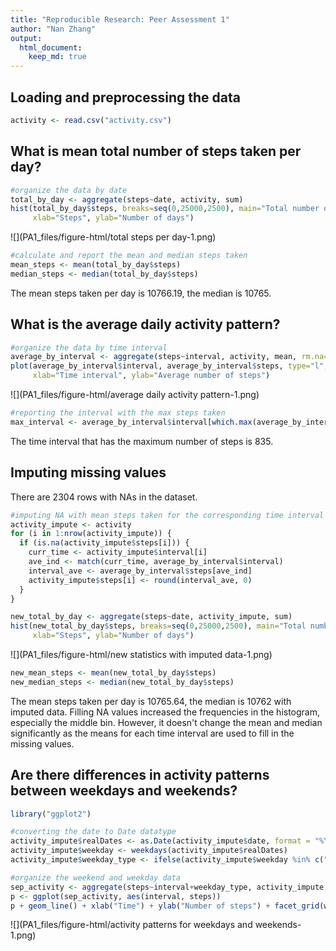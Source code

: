 ```yaml
---
title: "Reproducible Research: Peer Assessment 1"
author: "Nan Zhang"
output: 
  html_document:
    keep_md: true
---
```



## Loading and preprocessing the data

```r
activity <- read.csv("activity.csv")
```

## What is mean total number of steps taken per day?

```r
#organize the data by date
total_by_day <- aggregate(steps~date, activity, sum)
hist(total_by_day$steps, breaks=seq(0,25000,2500), main="Total number of steps taken perday",
     xlab="Steps", ylab="Number of days")
```

![](PA1_files/figure-html/total steps per day-1.png)<!-- -->

```r
#calculate and report the mean and median steps taken
mean_steps <- mean(total_by_day$steps)
median_steps <- median(total_by_day$steps)
```

The mean steps taken per day is 10766.19, the median is 10765.

## What is the average daily activity pattern?

```r
#organize the data by time interval
average_by_interval <- aggregate(steps~interval, activity, mean, rm.na=T)
plot(average_by_interval$interval, average_by_interval$steps, type="l",
     xlab="Time interval", ylab="Average number of steps")
```

![](PA1_files/figure-html/average daily activity pattern-1.png)<!-- -->

```r
#reporting the interval with the max steps taken
max_interval <- average_by_interval$interval[which.max(average_by_interval$steps)]
```

The time interval that has the maximum number of steps is 835.

## Imputing missing values

There are 2304 rows with NAs in the dataset.


```r
#imputing NA with mean steps taken for the corresponding time interval
activity_impute <- activity
for (i in 1:nrow(activity_impute)) {
  if (is.na(activity_impute$steps[i])) {
    curr_time <- activity_impute$interval[i]
    ave_ind <- match(curr_time, average_by_interval$interval)
    interval_ave <- average_by_interval$steps[ave_ind]
    activity_impute$steps[i] <- round(interval_ave, 0)
  }
}
```


```r
new_total_by_day <- aggregate(steps~date, activity_impute, sum)
hist(new_total_by_day$steps, breaks=seq(0,25000,2500), main="Total number of steps taken perday with imputed data",
     xlab="Steps", ylab="Number of days")
```

![](PA1_files/figure-html/new statistics with imputed data-1.png)<!-- -->

```r
new_mean_steps <- mean(new_total_by_day$steps)
new_median_steps <- median(new_total_by_day$steps)
```

The mean steps taken per day is 10765.64, the median is 10762 with imputed data. Filling NA values increased the frequencies in the histogram, especially the middle bin. However, it doesn't change the mean and median significantly as the means for each time interval are used to fill in the missing values.

## Are there differences in activity patterns between weekdays and weekends?

```r
library("ggplot2")

#converting the date to Date datatype
activity_impute$realDates <- as.Date(activity_impute$date, format = "%Y-%m-%d")
activity_impute$weekday <- weekdays(activity_impute$realDates)
activity_impute$weekday_type <- ifelse(activity_impute$weekday %in% c("Saturday", "Sunday"), "weekend", "weekday")

#organize the weekend and weekday data
sep_activity <- aggregate(steps~interval+weekday_type, activity_impute, mean, rm.na=T)
p <- ggplot(sep_activity, aes(interval, steps))
p + geom_line() + xlab("Time") + ylab("Number of steps") + facet_grid(weekday_type ~ .)
```

![](PA1_files/figure-html/activity patterns for weekdays and weekends-1.png)<!-- -->
